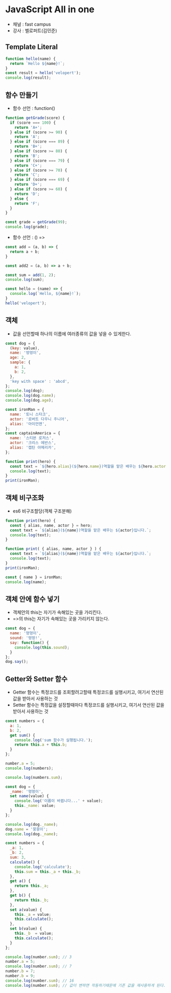 # JavaScript All in one 
- 채널 : fast campus  
- 강사 : 벨로퍼트(김민준) 
  
## Template Literal  
```js
function hello(name) {
  return `Hello ${name}!`;
}
const result = hello('velopert');
console.log(result);
```

## 함수 만들기
- 함수 선언 : function()
```js
function getGrade(score) {
  if (score === 100) {
    return 'A+';
  } else if (score >= 90) {
    return 'A';
  } else if (score === 89) {
    return 'B+';
  } else if (score >= 80) {
    return 'B';
  } else if (score === 79) {
    return 'C+';
  } else if (score >= 70) {
    return 'C';
  } else if (score === 69) {
    return 'D+';
  } else if (score >= 60) {
    return 'D';
  } else {
    return 'F';
  }
}

const grade = getGrade(99);
console.log(grade);
```  
  
- 함수 선언 : () =>
```js
const add = (a, b) => {
  return a + b;
}

const add2 = (a, b) => a + b;

const sum = add(1, 2);
console.log(sum);

const hello = (name) => {
  console.log(`Hello, ${name}!`);
}
hello('velopert');
```
  
## 객체  
- 값을 선언할때 하나의 이름에 여러종류의 값을 넣을 수 있게한다.  
```js
const dog = {
  (key: value),
  name: '멍멍이',
  age: 2,
  sample: {
    a: 1,
    b: 2,
  },
  'key with space' : 'abcd',
};
console.log(dog);
console.log(dog.name);
console.log(dog.age);
```  
  
```js
const ironMan = {
  name: '토니 스타크',
  actor: '로버트 다우니 주니어',
  alias: '아이언맨',
};
const captainAmerica = {
  name: '스티븐 로저스',
  actor: '크리스 에반스',
  alias: '캡틴 아메리카',
};

function print(hero) {
  const text = `${hero.alias}(${hero.name})역할을 맡은 배우는 ${hero.actor}입니다.`;
  console.log(text);
}
print(ironMan);
```  
  
## 객체 비구조화
- es6 비구조할당(객체 구조분해)    
```js
function print(hero) {
  const { alias, name, actor } = hero;
  const text = `${alias}(${name})역할을 맡은 배우는 ${actor}입니다.`;
  console.log(text);
}

function print( { alias, name, actor } ) {
  const text = `${alias}(${name})역할을 맡은 배우는 ${actor}입니다.`;
  console.log(text);
}
print(ironMan);

const { name } = ironMan;
console.log(name);

```

## 객체 안에 함수 넣기  
- 객체안의 this는 자기가 속해있는 곳을 가리킨다. 
- =>의 this는 자기가 속해있는 곳을 가리키지 않는다.
```js
const dog = {
  name: '멍멍이',
  sound: '멍멍!',
  say: function() {
    console.log(this.sound);
  }
};
dog.say();

```
  
## Getter와 Setter 함수
- Getter 함수는 특정코드를 조회할려고할때 특정코드를 실행시키고, 여기서 연산된 값을 받아서 사용하는 것  
- Setter 함수는 특정값을 설정할때마다 특정코드를 실행시키고, 여기서 연산된 값을 받아서 사용하는 것  
```js
const numbers = {
  a: 1,
  b: 2,
  get sum() {
    console.log('sum 함수가 실행됩니다.');
    return this.a + this.b;
  }
};

number.a = 5;
console.log(numbers);

console.log(numbers.sum);
```

```js
const dog = {
  _name: '멍멍이',
  set name(value) {
    console.log('이름이 바뀝니다...' + value);
    this._name: value;
  }
};

console.log(dog._name);
dog.name = '뭉뭉이';
console.log(dog._name);
```
  
```js
const numbers = {
  _a: 1,
  _b: 2,
  sum: 3,
  calculate() {
    console.log('calculate');
    this.sum = this._a + this._b;
  },
  get a() {
    return this._a;
  },
  get b() {
    return this._b;
  },
  set a(value) {
    this._a = value;
    this.calculate();
  },
  set b(value) {
    this._b  = value;
    this.calculate();
  }
};

console.log(number.sum); // 3
number.a = 5;
console.log(number.sum); // 7
number.b = 7;
number.b = 9;
console.log(number.sum); // 16
console.log(number.sum); // 값이 변하면 작동하기때문에 기존 값을 재사용하게 된다.
```